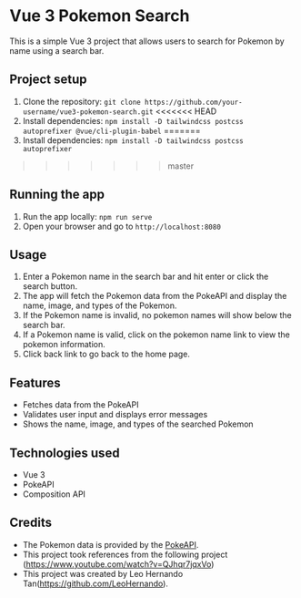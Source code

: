 # Vue 3 Pokemon Search

This is a simple Vue 3 project that allows users to search for Pokemon by name using a search bar.

## Project setup

1. Clone the repository: `git clone https://github.com/your-username/vue3-pokemon-search.git`
<<<<<<< HEAD
2. Install dependencies: `npm install -D tailwindcss postcss autoprefixer @vue/cli-plugin-babel`
=======
2. Install dependencies: `npm install -D tailwindcss postcss autoprefixer`
>>>>>>> master

## Running the app

1. Run the app locally: `npm run serve`
2. Open your browser and go to `http://localhost:8080`

## Usage

1. Enter a Pokemon name in the search bar and hit enter or click the search button.
2. The app will fetch the Pokemon data from the PokeAPI and display the name, image, and types of the Pokemon.
3. If the Pokemon name is invalid, no pokemon names will show below the search bar.
4. If a Pokemon name is valid, click on the pokemon name link to view the pokemon information.
5. Click back link to go back to the home page.

## Features

- Fetches data from the PokeAPI
- Validates user input and displays error messages
- Shows the name, image, and types of the searched Pokemon

## Technologies used

- Vue 3
- PokeAPI
- Composition API

## Credits

- The Pokemon data is provided by the [PokeAPI](https://pokeapi.co/).
- This project took references from the following project (https://www.youtube.com/watch?v=QJhqr7jqxVo)
- This project was created by Leo Hernando Tan(https://github.com/LeoHernando).
